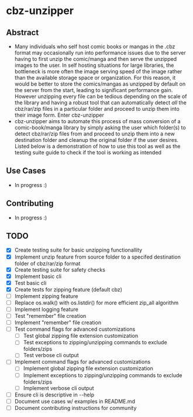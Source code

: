 # cbz-unzipper

## Abstract
- Many individuals who self host comic books or mangas in the .cbz format may occasionally run into performance issues due to the server having to first unzip the comic/manga and then serve the unzipped images to the user. In self hosting situations for large libraries, the bottleneck is more often the image serving speed of the image rather than the available storage space or organization. For this reason, it would be better to store the comics/mangas as unzipped by default on the server from the start, leading to significant performance gain. However unzipping every file can be tedious depending on the scale of the library and having a robust tool that can automatically detect *all* the cbz/rar/zip files in a particular folder and proceed to unzip them into their image form. Enter cbz-unzipper
- cbz-unzipper aims to automate this process of mass conversion of a comic-book/manga library by simply asking the user which folder(s) to detect cbz/rar/zip files from and proceed to unzip them into a new destination folder and cleanup the original folder if the user desires. Listed below is a demonstration of how to use this tool as well as the testing suite guide to check if the tool is working as intended

## Use Cases
- In progress :)

## Contributing
- In progress :)

## TODO
- [x] Create testing suite for basic unzipping functionallity
- [x] Implement unzip feature from source folder to a specifed destination folder of cbz/rar/zip format
- [x] Create testing suite for safety checks
- [x] Implement basic cli
- [x] Test basic cli
- [x] Create tests for zipping feature (default cbz)
- [ ] Implement zipping feature
- [ ] Replace os.walk() with os.listdir() for more efficient zip_all algorithm
- [ ] Implement logging feature
- [ ] Test "remember" file creation
- [ ] Implement "remember" file creation
- [ ] Test command flags for advanced customizations
    - [ ] Test global zipping file extension customization
    - [ ] Test exceptions to zipping/unzipping commands to exclude folders/zips
    - [ ] Test verbose cli output
- [ ] Implement command flags for advanced customizations
    - [ ] Implement global zipping file extension customization
    - [ ] Implement exceptions to zipping/unzipping commands to exclude folders/zips
    - [ ] Implement verbose cli output
- [ ] Ensure cli is descriptive in --help
- [ ] Document use cases w/ examples in README.md
- [ ] Document contributing instructions for community